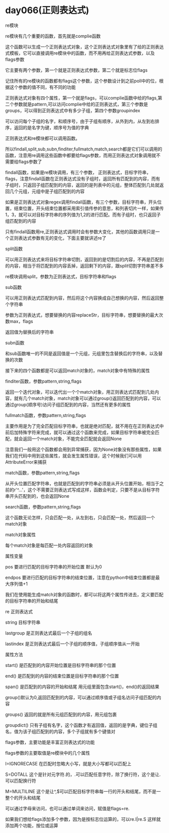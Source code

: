 # day066(正则表达式)

re模块

re模块有几个重要的函数，首先就是complie函数

这个函数可以生成一个正则表达式对象，这个正则表达式对象里有了给的正则表达式模板，它可以直接调用re模块中的函数，而不用再给正则表达式参数，以及flags参数

它主要有两个参数，第一个就是正则表达式参数，第二个就是标志位flags

记住所有的re模块的函数都有flags这个参数，这个参数设计到之前poll中的位，根据这个参数的值不同，有不同的功能

正则表达式对象有四个属性，第一个就是flags，可以complie函数中给的flags,第二个参数就是pattern,可以访问complie中给的正则表达式，第三个参数是groups，可以得到正则表达式中有多少子组，第四个参数groupindex

可以访问每个子组的名字，和顺序号，由于子组有顺序，从外到内，从左到右排序，返回的是名字为键，顺序号为值的字典

正则表达式和re模块都可以调用函数。

所以findall,split,sub,subn,finditer,fullmatch,match,search都是它们可以调用的函数，注意用re调用这些函数中都要给flags参数，而用正则表达式对象调用就不需要给flags参数了

findall函数，如果是re模块调用，有三个参数， 正则表达式，目标字符串，flags，注意findall函数在正则表达式没有子组时，返回所有匹配到的内容，而有子组时，只返回子组匹配到的内容，返回的是列表中的元组，整体匹配到几处就返回几个元组，元组中是子组匹配到的内容

如果是正则表达式对象regex调用findall函数，有三个参数，目标字符串，开头位置，结束位置，开头结束位置都采用索引值传参的意思，和列表切片一样，如果传1，3，就可以对目标字符串的序列值为1,2的进行匹配。而有子组时，也只返回子组匹配到的内容

只有findall函数用re,正则表达式调用时会有参数大变化，其他的函数调用只是一个正则表达式参数有无的变化，下面主要就讲述re了

split函数

可以用正则表达式来将目标字符串切割，返回到的是切割后的内容，不再是匹配到的内容，相当于将匹配到的内容丢掉，返回剩下的内容，跟split切割字符串差不多

re模块调用split，参数为正则表达式，目标字符串和flags

sub函数

可以用正则表达式匹配到内容，然后将这个内容换成自己想换的内容，然后返回整个字符串

参数为正则表达式，想要替换的内容replaceStr，目标字符串，想要替换的最大次数max，flags

返回值为替换后的字符串

subn函数

和sub函数唯一的不同是返回值是一个元组，元组里包含替换后的字符串，以及替换的次数

接下来的四个函数都是可以返回match对象的，match对象中有特殊的属性

finditer函数，参数pattern,string,flags

返回一个迭代对象，可以迭代出一个个match对象，用正则表达式匹配到几处内容，就有几个match对象，match对象可以通过group()返回匹配到的内容，可以通过group(顺序号)访问子组匹配到的内容，当然还有更多的属性

fullmatch函数，参数pattern,string,flags

主要作用是为了完全匹配目标字符串，也就是绝对匹配，就不用在在正则表达式中前后加特殊字符来完成，就可以通过这个函数来完成，如果目标字符串被完全匹配，就会返回一个match对象，不能完全匹配就会返回None

注意我们一般用这个函数都会用到异常捕获，因为None对象没有那些属性，如果我们在代码中用到这些属性，就会发生属性错误，这个时候我们可以用AttributeError来捕获

match函数，参数pattern,string,flags

从开头位置匹配字符串，也就是匹配到的字符串必须是从开头位置开始，相当于之前的r'^...'，这个不需要正则表达式写成这样，函数会判定，只要不是从目标字符串开头匹配到的，也会返回None

search函数，参数pattern,string,flags

这个函数无论怎样，只会匹配一处，从左到右，只会匹配一处，然后返回一个match对象



match对象属性

每个match对象是每匹配一处内容返回的对象

属性变量

pos 要进行匹配的目标字符串的开始位置 默认为0

endpos 要进行匹配的目标字符串的结束位置，注意在python中结束位置都是最大序列值+1

我们在使用能生成match对象的函数时，都可以将这两个属性传进去，定义要匹配的目标字符串的开始和结尾

re 正则表达式

string 目标字符串

lastgroup 是正则表达式最后一个子组的组名

lastindex 是正则表达式最后一个子组的顺序值，子组顺序值从一开始

属性方法

start() 是匹配到的内容开始位置是目标字符串的那个位置

end() 是匹配到的内容的结束位置是目标字符串的那个位置

span() 是匹配到的内容的开始和结尾 用元组里面包含start()，end()的返回结果

group()默认为0,返回匹配到的内容，可以通过顺序值或子组名访问子组匹配的内容

groups() 返回的就是所有元组匹配到的内容，用元组包裹

groupdict() 只有子组有名字，这个函数才有返回值，返回的是字典，键位子组名，值为该子组匹配到的内容，多个子组就有多个键值对



flags参数，主要功能是丰富正则表达式的功能

flags参数的主要取值是re模块中的几个属性

I=IGNORECASE 在匹配时忽略大小写，就是大小写都可以匹配上

S=DOTALL 这个是针对元字符.的，.可以匹配任意字符，除了换行符，这个是让.可以匹配换行符

M=MULTILINE 这个是让^,$可以匹配目标字符串每一行的开头和结尾，而不是一整个的开头和结尾

可以通过字母来访问，也可以通过单词来访问，赋值是flags=re.

如果我们想给flags添加多个参数，因为是按标志位运算的，可以re.I|re.S 这样就添加两个功能，按位或运算

